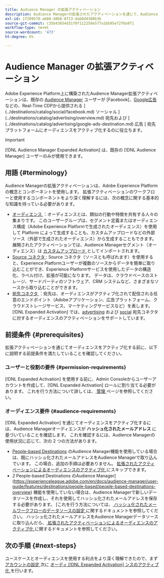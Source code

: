 ```yaml
---
title: Audience Manager の拡張アクティベーション
description: Audience Managerの拡張されたアクティベーションを通じて、Audience Managerオーディエンスをソーシャルおよび広告の宛先に対してアクティブ化する方法を説明します。
exl-id: 1f209578-a688-40b8-8f13-dab0d4380b3b
source-git-commit: c35b43654d31f0f112258e577a1bb95e72f0a971
workflow-type: tm+mt
source-wordcount: '473'
ht-degree: 6%

---
```


# Audience Manager の拡張アクティベーション

Adobe Experience Platform上に構築されたAudience Manager拡張アクティベーションは、既存の [Audience Manager](https://experienceleague.adobe.com/en/docs/audience-manager/user-guide/aam-home) ユーザーが [Facebook[、[Google広告 ](../destinations/catalog/social/overview.md) などの、Real-Time CDPから提供される ](../destinations/catalog/social/facebook.md) ソーシャル ](../destinations/catalog/advertising/overview.md) 宛先および ](../destinations/catalog/advertising/google-ads-destination.md) 広告 [ 宛先プラットフォームにオーディエンスをアクティブ化するのに役立ちます。

>[!IMPORTANT]
>
>[!DNL Audience Manager Expanded Activation] は、既存の [!DNL Audience Manager] ユーザーのみが使用できます。

## 用語 {#terminology}

Audience Managerの拡張アクティベーションは、Adobe Experience Platformの概念とコンポーネントを使用します。 拡張アクティベーションのワークフローと使用するコンポーネントをより深く理解するには、次の概念に関する基本的な知識を持っている必要があります。

* [ オーディエンス ](../segmentation/ui/overview.md)：オーディエンスとは、類似の行動や特徴を共有する人々の集まりです。 このユーザーグループは、セグメント定義またはオーディエンス構成（Adobe Experience Platformで生成されたオーディエンス）を使用して Platform によって生成することも、カスタムアップロードなどの外部ソース（外部で生成されたオーディエンス）から生成することもできます。 展開されたアクティベーションでは、Audience Managerセグメント（オーディエンス）は [ カスタムアップロード ](../segmentation/ui/audience-portal.md#import-audience) としてインポートされます。
* [Source コネクタ ](../sources/home.md): Source コネクタ（ソースとも呼ばれます）を使用すると、Experience Platformユーザーが複数のソースからデータを簡単に取り込むことができ、Experience Platformサービスを使用したデータの構造化、ラベル付け、拡張が可能になります。 データは、クラウドベースのストレージ、サードパーティのソフトウェア、CRM システムなど、さまざまなソースから取り込むことができます。
* [ 宛先コネクタ ](../destinations/home.md)：宛先は、オーディエンスがアクティブ化されて配信される任意のエンドポイント（Adobeアプリケーション、広告プラットフォーム、クラウドストレージサービス、マーケティングサービスなど）を表します。 [!DNL Expanded Activation] では、[advertising](../destinations/catalog/advertising/overview.md) および [social](../destinations/catalog/social/overview.md) 宛先コネクタに対するオーディエンスのアクティベーションをサポートしています。

## 前提条件 {#prerequisites}

拡張アクティベーションを通じてオーディエンスをアクティブ化する前に、以下に説明する前提条件を満たしていることを確認してください。

### ユーザーと役割の要件 {#permission-requirements}

[!DNL Expanded Activation] を使用する前に、Admin Consoleからユーザーアカウントを作成して、[!DNL Expanded Activation] ロールに割り当てる必要があります。 これを行う方法について詳しくは、[ 管理 ](administration.md) ページを参照してください。

### オーディエンス要件 {#audience-requirements}

[!DNL Expanded Activation] を通じてオーディエンスをアクティブ化するには、Audience Managerオーディエンスが **ハッシュ化されたメールアドレス** に基づいていることを確認します。 これを確認するには、Audience Managerの使用状況に応じて、次の 2 つの方法があります。

* [People-based Destinations](https://experienceleague.adobe.com/en/docs/audience-manager/user-guide/features/destinations/people-based/people-based-destinations-overview) のAudience Manager機能を使用している場合は、既にハッシュ化されたメールアドレスをAudience Managerで取り込んでいます。 この場合、追加の手順は必要ありません。 [ 拡張されたアクティベーションによるオーディエンスのアクティブ化 ](activate-audiences.md) にスキップできます。
* _2_ People-based Destinations のAudience Manager](https://experienceleague.adobe.com/en/docs/audience-manager/user-guide/features/destinations/people-based/people-based-destinations-overview) 機能を使用していない場合は、Audience Managerで新しいデータソースを作成し、それを使用してハッシュ化されたメールアドレスを保存する必要があります。 [これを行う方法については、[ ハッシュ化されたメールワークフローのデータソースの設定 ](https://experienceleague.adobe.com/en/docs/audience-manager/user-guide/features/data-sources/create-data-source-hashed-emails) に関するドキュメントを参照してください。 ハッシュ化されたメールアドレスをAudience Managerデータソースに取り込んだら、[ 拡張されたアクティベーションによるオーディエンスのアクティブ化 ](activate-audiences.md) に関するドキュメントを参照してください。

## 次の手順 {#next-steps}

ユースケースとオーディエンスを使用する利点をより深く理解できたので、まず [ アカウントの設定 ](administration.md) 次に [ オーディ [!DNL Expanded Activation] ンスのアクティブ化 ](activate-audiences.md) を行います。
